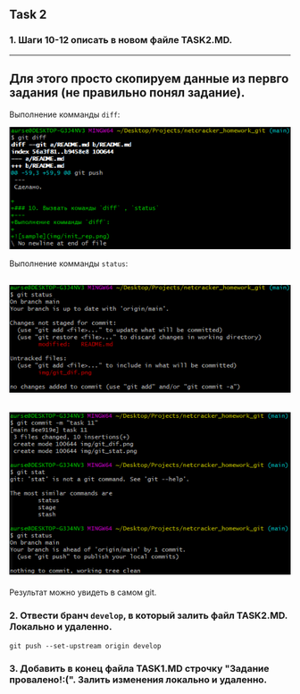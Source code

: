 ## Task 2
### 1. Шаги 10-12 описать в новом файле TASK2.MD.
---
Для этого просто скопируем данные из первго задания (не правильно понял задание).
---
Выполнение комманды `diff`:

![sample](img/git_dif.png)

Выполнение комманды `status`:

![sample](img/git_stat.png)
---
![sample](img/git_stat_after_commit.png)
---
Результат можно увидеть в самом git.
### 2. Отвести бранч `develop`, в который залить файл TASK2.MD. Локально и удаленно.
```
git push --set-upstream origin develop
```
### 3. Добавить в конец файла TASK1.MD строчку "Задание провалено!:(". Залить изменения локально и удаленно.